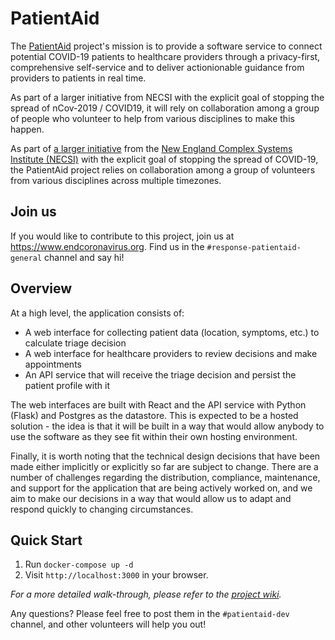 # PatientAid

The [PatientAid](https://patientaid.me) project's mission is to provide a software service to connect potential COVID-19 patients to healthcare providers through a privacy-first, comprehensive self-service and to deliver actionionable guidance from providers to patients in real time.
  
As part of a larger initiative from NECSI with the explicit goal of stopping the spread of nCov-2019 / COVID19, it will rely on collaboration among a group of people who volunteer to help from various disciplines to make this happen.

As part of [a larger initiative](https://www.endcoronavirus.org/) from the [New England Complex Systems Institute (NECSI)](https://necsi.edu/) with the explicit goal of stopping the spread of COVID-19, the PatientAid project relies on collaboration among a group of volunteers from various disciplines across multiple timezones.

## Join us

If you would like to contribute to this project, join us at https://www.endcoronavirus.org. Find us in the `#response-patientaid-general` channel and say hi!

## Overview

At a high level, the application consists of:

* A web interface for collecting patient data (location, symptoms, etc.) to calculate triage decision
* A web interface for healthcare providers to review decisions and make appointments
* An API service that will receive the triage decision and persist the patient profile with it

The web interfaces are built with React and the API service with Python (Flask) and Postgres as the datastore. This is expected to be a hosted solution - the idea is that it will be built in a way that would allow anybody to use the software as they see fit within their own hosting environment.

Finally, it is worth noting that the technical design decisions that have been made either implicitly or explicitly so far are subject to change. There are a number of challenges regarding the distribution, compliance, maintenance, and support for the application that are being actively worked on, and we aim to make our decisions in a way that would allow us to adapt and respond quickly to changing circumstances.

## Quick Start

1. Run `docker-compose up -d`
2. Visit `http://localhost:3000` in your browser.

_For a more detailed walk-through, please refer to the [project wiki](https://github.com/PatientAid2020/Development/wiki)._

Any questions? Please feel free to post them in the `#patientaid-dev` channel, and other volunteers will help you out!
